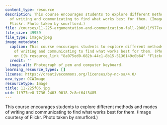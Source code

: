 ```yaml
---
content_type: resource
description: This course encourages students to explore different methods and modes
  of writing and communicating to find what works best for them. (Image courtesy of
  Flickr. Photo taken by smurflord.)
file: /courses/11-225-argumentation-and-communication-fall-2006/1f977ee87736240390182c8ef64f3485_11-225f06.jpg
file_size: 49959
file_type: image/jpeg
image_metadata:
  caption: This course encourages students to explore different methods and modes
    of writing and communicating to find what works best for them. (Photo by smurflord
    on {{% resource_link "8a075ed0-682b-44c1-8b15-5136149c0b64" "Flickr" %}}.)
  credit: ''
  image-alt: Photograph of pen and computer keyboard.
learning_resource_types: []
license: https://creativecommons.org/licenses/by-nc-sa/4.0/
ocw_type: OCWImage
resourcetype: Image
title: 11-225f06.jpg
uid: 1f977ee8-7736-2403-9018-2c8ef64f3485
---
```

This course encourages students to explore different methods and modes of writing and communicating to find what works best for them. (Image courtesy of Flickr. Photo taken by smurflord.)
